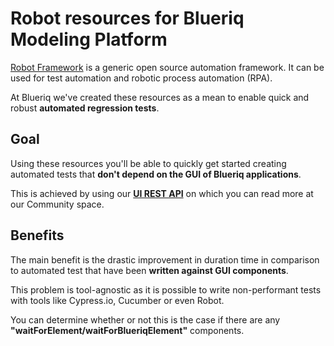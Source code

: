 # Robot resources for Blueriq Modeling Platform

[Robot Framework](https://robotframework.org/) is a generic open source automation framework. It can be used for test automation and robotic process automation (RPA).

At Blueriq we've created these resources as a mean to enable quick and robust **automated regression tests**.

## Goal

Using these resources you'll be able to quickly get started creating automated tests that **don't depend on the GUI of Blueriq applications**.

This is achieved by using our [**UI REST API**](https://my.blueriq.com/display/DOC/UI+REST+API+V2) on which you can read more at our Community space.

## Benefits

The main benefit is the drastic improvement in duration time in comparison to automated test that have been **written against GUI components**.

This problem is tool-agnostic as it is possible to write non-performant tests with tools like Cypress.io, Cucumber or even Robot. 

You can determine whether or not this is the case if there are any **"waitForElement/waitForBlueriqElement"** components.